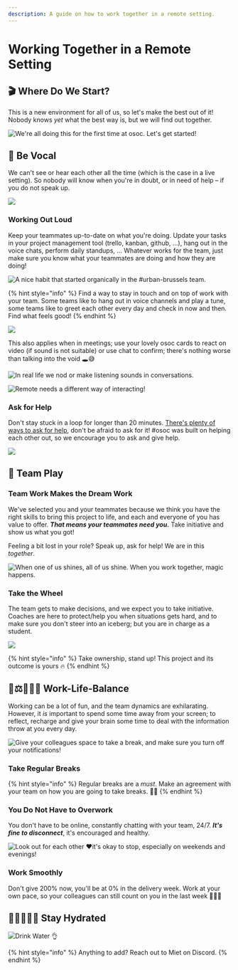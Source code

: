 ```yaml
---
description: A guide on how to work together in a remote setting.
---
```


# Working Together in a Remote Setting

## 🎬 Where Do We Start?

This is a new environment for all of us, so let's make the best out of it! Nobody knows _yet_ what the best way is, but we will find out together.

![We&apos;re all doing this for the first time at osoc. Let&apos;s get started!](../.gitbook/assets/screenshot-2020-07-11-at-15.16.34.png)

## 📣 Be Vocal

We can't see or hear each other all the time \(which is the case in a live setting\). So nobody will know when you're in doubt, or in need of help – if you do not speak up.

![](../.gitbook/assets/osoc-remote-talktome.gif)

### Working Out Loud

Keep your teammates up-to-date on what you're doing. Update your tasks in your project management tool \(trello, kanban, github, ...\), hang out in the voice chats, perform daily standups, ... Whatever works for the team, just make sure you know what your teammates are doing and how they are doing!

![A nice habit that started organically in the \#urban-brussels team.](../.gitbook/assets/screenshot-2020-07-10-at-12.07.35.png)

{% hint style="info" %}
Find a way to stay in touch and on top of work with your team. Some teams like to hang out in voice channels and play a tune, some teams like to greet each other every day and check in now and then. Find what feels good!
{% endhint %}

![](../.gitbook/assets/doing.gif)

This also applies when in meetings; use your lovely osoc cards to react on video \(if sound is not suitable\) or use chat to confirm; there's nothing worse than talking into the void 🕳😅

![In real life we nod or make listening sounds in conversations.](../.gitbook/assets/void.gif)

![Remote needs a different way of interacting!](../.gitbook/assets/photo_2020-07-13-15.49.55.jpeg)

### Ask for Help

Don't stay stuck in a loop for longer than 20 minutes. [There's plenty of ways to ask for help](../tools/discord/remote-helping.md), don't be afraid to ask for it! \#osoc was built on helping each other out, so we encourage you to ask and give help.

![](../.gitbook/assets/screenshot-2020-07-11-at-15.26.44.png)

## 🎳 Team Play

### Team Work Makes the Dream Work

We've selected you and your teammates because we think you have the right skills to bring this project to life, and each and everyone of you has value to offer. _**That means your teammates need you.**_ Take initiative and show us what you got!

Feeling a bit lost in your role? Speak up, ask for help! We are in this _together_.

![When one of us shines, all of us shine. When you work together, magic happens.](../.gitbook/assets/dogs.gif)

### Take the Wheel

The team gets to make decisions, and we expect you to take initiative. Coaches are here to protect/help you when situations gets hard, and to make sure you don't steer into an iceberg; but you are in charge as a student.

![](../.gitbook/assets/panda.gif)

{% hint style="info" %}
Take ownership, stand up! This project and its outcome is yours 🔥
{% endhint %}

## 👔⚖️⛹🏽‍♀️ Work-Life-Balance

Working can be a lot of fun, and the team dynamics are exhilarating. However, it _is_ important to spend some time away from your screen; to reflect, recharge and give your brain some time to deal with the information throw at you every day.

![Give your colleagues space to take a break, and make sure you turn off your notifications! ](../.gitbook/assets/al.gif)

### Take Regular Breaks

{% hint style="info" %}
Regular breaks are a _must_. Make an agreement with your team on how you are going to take breaks. 👯‍♂️
{% endhint %}

### You Do Not Have to Overwork

You don't have to be online, constantly chatting with your team, 24/7. _**It's fine to disconnect**_, it's encouraged and healthy.

![Look out for each other &#x2665;&#xFE0F;it&apos;s okay to stop, especially on weekends and evenings!](../.gitbook/assets/screenshot-2020-07-13-at-15.10.04.png)

### Work Smoothly

Don't give 200% now, you'll be at 0% in the delivery week. Work at your own pace, so your colleagues can still count on you in the last week 🧘🏽‍♀️

## 🌊💦🚰💧🧊 Stay Hydrated

![Drink Water &#x1F44C;](../.gitbook/assets/water.gif)

{% hint style="info" %}
Anything to add? Reach out to Miet on Discord.
{% endhint %}


